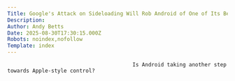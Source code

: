 ```yaml
---
Title: Google's Attack on Sideloading Will Rob Android of One of Its Best Features
Description: 
Author: Andy Betts
Date: 2025-08-30T17:30:15.000Z
Robots: noindex,nofollow
Template: index
---
```


                                            Is Android taking another step towards Apple-style control?
                                        